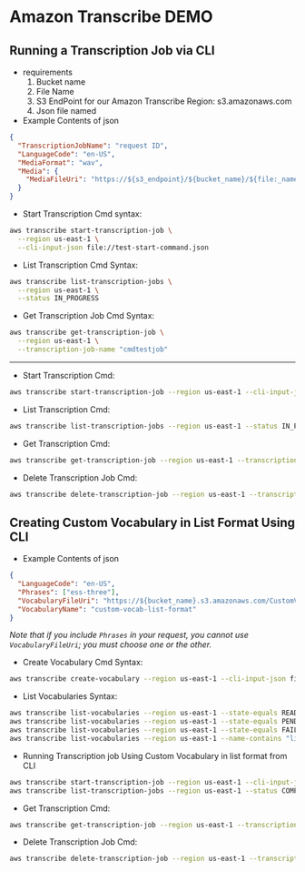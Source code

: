 # Amazon Transcribe DEMO

## Running a Transcription Job via CLI

- requirements
  1. Bucket name
  2. File Name
  3. S3 EndPoint for our Amazon Transcribe Region: s3.amazonaws.com
  4. Json file named
- Example Contents of json

```json
{
  "TranscriptionJobName": "request ID",
  "LanguageCode": "en-US",
  "MediaFormat": "wav",
  "Media": {
    "MediaFileUri": "https://${s3_endpoint}/${bucket_name}/${file:_name}.wav"
  }
}
```

- Start Transcription Cmd syntax:

```bash
aws transcribe start-transcription-job \
  --region us-east-1 \
  --cli-input-json file://test-start-command.json
```

- List Transcription Cmd Syntax:

```bash
aws transcribe list-transcription-jobs \
  --region us-east-1 \
  --status IN_PROGRESS
```

- Get Transcription Job Cmd Syntax:

```bash
aws transcribe get-transcription-job \
  --region us-east-1 \
  --transcription-job-name "cmdtestjob"
```

---

- Start Transcription Cmd:

```bash
aws transcribe start-transcription-job --region us-east-1 --cli-input-json file://cmdtestjob-3-speaker-identification.json
```

- List Transcription Cmd:

```bash
aws transcribe list-transcription-jobs --region us-east-1 --status IN_PROGRESS
```

- Get Transcription Cmd:

```bash
aws transcribe get-transcription-job --region us-east-1 --transcription-job-name "cmdtestjob-3-speaker-identification"
```

- Delete Transcription Job Cmd:

```bash
aws transcribe delete-transcription-job --region us-east-1 --transcription-job-name "cmdtestjob-3-speaker-identification"
```

## Creating Custom Vocabulary in List Format Using CLI

- Example Contents of json

```json
{
  "LanguageCode": "en-US",
  "Phrases": ["ess-three"],
  "VocabularyFileUri": "https://${bucket_name}.s3.amazonaws.com/CustomVocabTableFormat-S3.txt",
  "VocabularyName": "custom-vocab-list-format"
}
```

_Note that if you include `Phrases` in your request, you cannot use `VocabularyFileUri`; you must choose one or the other._

- Create Vocabulary Cmd Syntax:

```bash
aws transcribe create-vocabulary --region us-east-1 --cli-input-json file://custom-vocab-list-format.json
```

- List Vocabularies Syntax:

```bash
aws transcribe list-vocabularies --region us-east-1 --state-equals READY
aws transcribe list-vocabularies --region us-east-1 --state-equals PENDING
aws transcribe list-vocabularies --region us-east-1 --state-equals FAILED
aws transcribe list-vocabularies --region us-east-1 --name-contains "list"

```

- Running Transcription job Using Custom Vocabulary in list format from CLI

```bash
aws transcribe start-transcription-job --region us-east-1 --cli-input-json file://cmdtestjob-1-custom-vocab-list.json
aws transcribe list-transcription-jobs --region us-east-1 --status COMPLETED
```

- Get Transcription Cmd:

```bash
aws transcribe get-transcription-job --region us-east-1 --transcription-job-name "cmdtestjob-1-custom-vocab-list"
```

- Delete Transcription Job Cmd:

```bash
aws transcribe delete-transcription-job --region us-east-1 --transcription-job-name "cmdtestjob-1-custom-vocab-list"
```
